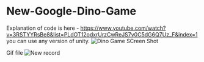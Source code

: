 # New-Google-Dino-Game
Explanation of code is here - https://www.youtube.com/watch?v=3RSTYYRsBe8&list=PLdOT12odxrUrzCwReJS7v0C5dG6Q7Uz_F&index=1 
you can use any version of unity.
![Dino Game SCreen Shot](https://user-images.githubusercontent.com/55024286/199175586-d46cabfe-9f39-4bdd-8772-f1e99d772a33.jpg)

Gif file
![New record](https://user-images.githubusercontent.com/55024286/199175808-ffd633a9-f393-4b60-9a0c-b364d2167f13.gif)
